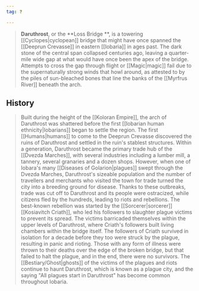 ```yaml
---
tag: ❓

---
```

> **Daruthrost**, or the **Loss Bridge **, is a towering [[Cyclopes|cyclopean]] bridge that might have once spanned the [[Deeprun Crevasse]] in eastern [[Iobaria]] in ages past. The dark stone of the central span collapsed centuries ago, leaving a quarter-mile wide gap at what would have once been the apex of the bridge. Attempts to cross the gap through flight or [[Magic|magic]] fail due to the supernaturally strong winds that howl around, as attested to by the piles of sun-bleached bones that line the banks of the [[Myrfrus River]] beneath the arch.


## History

> Built during the height of the [[Koloran Empire]], the arch of Daruthrost was shattered before the first [[Iobarian human ethnicity|Iobarians]] began to settle the region. The first [[Humans|humans]] to come to the Deeprun Crevasse discovered the ruins of Daruthrost and settled in the ruin's stablest structures. Within a generation, Daruthrost became the primary trade hub of the [[Dvezda Marches]], with several industries including a lumber mill, a tannery, several granaries and a dozen shops. However, when one of Iobara's many [[Diseases of Golarion|plagues]] swept through the Dvezda Marches, Daruthrost's sizeable population and the number of travellers and merchants who visited the town for trade turned the city into a breeding ground for disease.
> Thanks to these outbreaks, trade was cut off to Daruthrost and its people were ostracized, while citizens fled by the hundreds, leading to riots and rebellions. The best-known rebellion was started by the [[Sorcerer|sorcerer]] [[Kosiavitch Criath]], who led his followers to slaughter plague victims to prevent its spread. The victims barricaded themselves within the upper levels of Daruthrost, where Criath's followers built living chambers within the bridge itself. The followers of Criath survived in isolation for a decade before they too were struck by the plague, resulting in panic and rioting. Those with any form of illness were thrown to their deaths over the edge of the broken bridge, but that failed to halt the plague, and in the end, there were no survivors.
> The [[Bestiary/Ghost|ghosts]] of the victims of the plagues and riots continue to haunt Daruthrost, which is known as a plague city, and the saying "All plagues start in Daruthrost" has become common throughout Iobaria.








